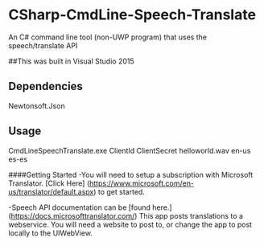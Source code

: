 # CSharp-CmdLine-Speech-Translate
An C# command line tool (non-UWP program) that uses the speech/translate API

##This was built in Visual Studio 2015

## Dependencies
Newtonsoft.Json

## Usage
CmdLineSpeechTranslate.exe ClientId ClientSecret helloworld.wav en-us es-es

####Getting Started
-You will need to setup a subscription with Microsoft Translator. [Click Here] (https://www.microsoft.com/en-us/translator/default.aspx) to get started.

-Speech API documentation can be [found here.] (https://docs.microsofttranslator.com/)
This app posts translations to a webservice. You will need a website to post to, or change the app to post locally to the UIWebView.
